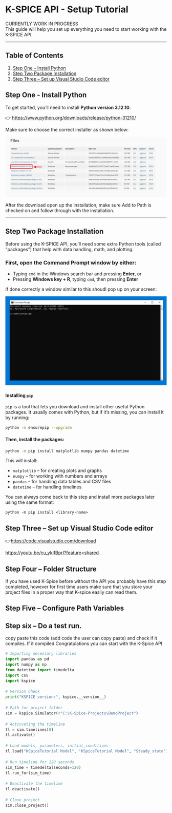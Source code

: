 # K-SPICE API - Setup Tutorial

CURRENTLY WORK IN PROGRESS  
This guide will help you set up everything you need to start working with the K-SPICE API.

---

## Table of Contents

1. [Step One – Install Python](#step-one---install-python)
2. [Step Two Package Installation](#step-two-package-installation)
3. [Step Three – Set up Visual Studio Code editor](##step-three--set-up-visual-studio-code-editor)



## Step One - Install Python 

To get started, you’ll need to install **Python version 3.12.10**.

👉 https://www.python.org/downloads/release/python-31210/


Make sure to choose the correct installer as shown below:

![alt](images/python_download.png)

After the download open up the installation, make sure Add to Path is checked on and follow through with the installation. 

---

## Step Two Package Installation 

Before using the K-SPICE API, you’ll need some extra Python tools (called "packages") that help with data handling, math, and plotting. 
### First, open the Command Prompt window by either:

- Typing `cmd` in the Windows search bar and pressing **Enter**, or  
- Pressing **Windows key + R**, typing `cmd`, then pressing **Enter**

If done correctly a window similar to this shoudl pop up on your screen: 

![cmd](images/cmd_picture.PNG)

#### Installing `pip`

`pip` is a tool that lets you download and install other useful Python packages. It usually comes with Python, but if it’s missing, you can install it by running:

```bash
python -m ensurepip --upgrade

```



#### Then, install the packages:

```bash
python -m pip install matplotlib numpy pandas datetime
```

This will install:

- `matplotlib` – for creating plots and graphs
- `numpy` – for working with numbers and arrays
- `pandas` – for handling data tables and CSV files
- `datetime` – for handling timelines

You can always come back to this step and install more packages later using the same format:

```shell
python -m pip install <library-name>
```

## Step Three – Set up Visual Studio Code editor

👉https://code.visualstudio.com/download

https://youtu.be/cu_ykIfBprI?feature=shared

## Step Four – Folder Structure 

If you have used K-Spice before without the API you probably have this step completed, however for first time users make sure that you store your project files in a proper way that K-spice easliy can read them.

## Step Five – Configure Path Variables


## Step six – Do a test run.

copy paste this code (add code the user can copy paste) and check if it compiles. If it compiled Congratulations you can start with the K-Spice API

```python
# Importing necessary libraries
import pandas as pd
import numpy as np
from datetime import timedelta
import csv
import kspice

# Version Check
print("KSPICE version:", kspice.__version__)

# Path for project folder 
sim = kspice.Simulator(r"C:\K-Spice-Projects\DemoProject") 

# Activvating the timeline
tl = sim.timelines[0]
tl.activate()

# Load models, parameters, initial_conditions 
tl.load("KSpiceTutorial Model", "KSpiceTutorial Model", "Steady_state")

# Run timeline for 120 seconds 
sim_time = timedelta(seconds=120)
tl.run_for(sim_time)

# Deactivate the timeline
tl.deactivate()

# Close project 
sim.close_project()
```
